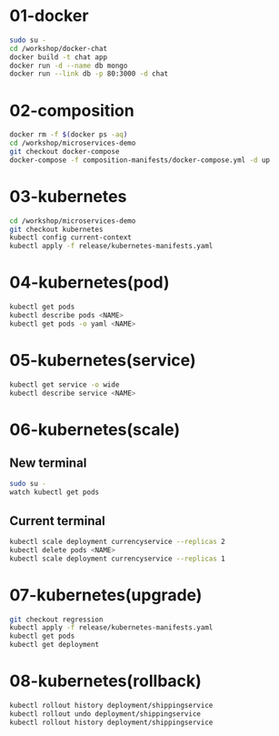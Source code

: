 # 01-docker
```bash
sudo su -
cd /workshop/docker-chat
docker build -t chat app
docker run -d --name db mongo
docker run --link db -p 80:3000 -d chat
```

# 02-composition
```bash
docker rm -f $(docker ps -aq)
cd /workshop/microservices-demo
git checkout docker-compose
docker-compose -f composition-manifests/docker-compose.yml -d up
```

# 03-kubernetes
```bash
cd /workshop/microservices-demo
git checkout kubernetes
kubectl config current-context
kubectl apply -f release/kubernetes-manifests.yaml
```

# 04-kubernetes(pod)
```bash
kubectl get pods
kubectl describe pods <NAME>
kubectl get pods -o yaml <NAME>
```

# 05-kubernetes(service)
```bash
kubectl get service -o wide
kubectl describe service <NAME>
```
# 06-kubernetes(scale)

## New terminal
```bash
sudo su -
watch kubectl get pods 
```

## Current terminal
```bash
kubectl scale deployment currencyservice --replicas 2
kubectl delete pods <NAME>
kubectl scale deployment currencyservice --replicas 1
```

# 07-kubernetes(upgrade)
```bash
git checkout regression
kubectl apply -f release/kubernetes-manifests.yaml
kubectl get pods
kubectl get deployment
```

# 08-kubernetes(rollback)
```bash
kubectl rollout history deployment/shippingservice
kubectl rollout undo deployment/shippingservice
kubectl rollout history deployment/shippingservice
```
